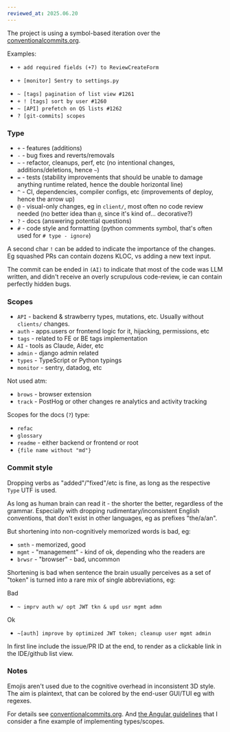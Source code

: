 ```yaml
---
reviewed_at: 2025.06.20
---
```


The project is using a symbol-based iteration over the [conventionalcommits.org](https://www.conventionalcommits.org).

Examples:
- `+ add required fields (+7) to ReviewCreateForm`
+ `+ [monitor] Sentry to settings.py`
- `~ [tags] pagination of list view #1261`
- `+ ! [tags] sort by user #1260`
- `~ [API] prefetch on QS lists #1262`
- `? [git-commits] scopes`


### Type

- `+` - features (additions)
- `-` - bug fixes and reverts/removals
- `~` - refactor, cleanups, perf, etc (no intentional changes, additions/deletions, hence `~`)
- `=` - tests (stability improvements that should be unable to damage anything runtime related, hence the double horizontal line)
- `^` - CI, dependencies, compiler configs, etc (improvements of deploy, hence the arrow up)
- `@` - visual-only changes, eg in `client/`, most often no code review needed (no better idea than `@`, since it's kind of... decorative?)
- `?` - docs (answering potential questions)
- `#` - code style and formatting (python comments symbol, that's often used for `# type - ignore`)

A second char `!` can be added to indicate the importance of the changes. Eg squashed PRs can contain dozens KLOC, vs adding a new text input.

The commit can be ended in `(AI)` to indicate that most of the code was LLM written, and didn't receive an overly scrupulous code-review, ie can contain perfectly hidden bugs.

### Scopes

- `API` - backend & strawberry types, mutations, etc. Usually without `clients/` changes.
- `auth` - apps.users or frontend logic for it, hijacking, permissions, etc
- `tags` - related to FE or BE tags implementation
- `AI` - tools as Claude, Aider, etc
- `admin` - django admin related
- `types` - TypeScript or Python typings
- `monitor` - sentry, datadog, etc

Not used atm:
- `brows` - browser extension
- `track` - PostHog or other changes re analytics and activity tracking

Scopes for the docs (`?`) type:
- `refac`
- `glossary`
- `readme` - either backend or frontend or root
- `{file name without "md"}`

### Commit style

Dropping verbs as "added"/"fixed"/etc is fine, as long as the respective `Type` UTF is used.

As long as human brain can read it - the shorter the better, regardless of the grammar.
Especially with dropping rudimentary/inconsistent English conventions, that don't exist in other languages, eg as prefixes "the/a/an".

But shortening into non-cognitively memorized words is bad, eg:
- `smth` - memorized, good
- `mgmt` - "management" - kind of ok, depending who the readers are
- `brwsr` - "browser" - bad, uncommon

Shortening is bad when sentence the brain usually perceives as a set of "token" is turned into a rare mix of single abbreviations, eg:

Bad
- `~ imprv auth w/ opt JWT tkn & upd usr mgmt admn`

Ok
- `~[auth] improve by optimized JWT token; cleanup user mgmt admin`

In first line include the issue/PR ID at the end, to render as a clickable link in the IDE/github list view.

### Notes

Emojis aren't used due to the cognitive overhead in inconsistent 3D style. The aim is plaintext, that can be colored by the end-user GUI/TUI eg with regexes.

For details see [conventionalcommits.org](https://www.conventionalcommits.org).
And [the Angular guidelines](https://github.com/angular/angular/blob/main/CONTRIBUTING.md#type) that
I consider a fine example of implementing types/scopes. 
